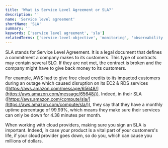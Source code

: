 ```yaml
---
title: 'What is Service Level Agreement or SLA?'
description: ''
name: 'Service level agreement'
shortName: 'SLA'
summary: ''
keywords: ['service level agreement', 'sla']
relatedTerms: ['service-level-objective', 'monitoring', 'observability']
---
```


SLA stands for Service Level Agreement. It is a legal document that defines a commitment a company makes to its customers. This type of contracts may contain several SLO. If they are not met, the contract is broken and the company might have to give back money to its customers.

For example, AWS had to give free cloud credits to its impacted customers during an outage which caused disruption on its EC2 & RDS services ([https://aws.amazon.com/message/65648/](https://aws.amazon.com/message/65648/)). Indeed, in their SLA ([https://aws.amazon.com/compute/sla/](https://aws.amazon.com/compute/sla/)), they say that they have a monthly uptime percentage of 99.99%, which means they make sure their services can only be down for 4.38 minutes per month.

When working with cloud providers, making sure you sign an SLA is important. Indeed, in case your product is a vital part of your customers's life, if your cloud provider goes down, so do you, which can cause you millions of dollars.
